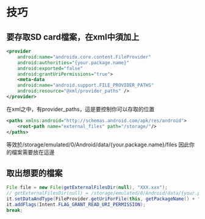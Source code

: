 技巧
====
## **要存取SD card檔案，在xml中須加上**
``` XML
<provider
    android:name="androidx.core.content.FileProvider"
    android:authorities="{your.package.name}"
    android:exported="false"
    android:grantUriPermissions="true">
    <meta-data
    android:name="android.support.FILE_PROVIDER_PATHS"
    android:resource="@xml/provider_paths" />
</provider>
```
在xml之中，有provider_paths，這是要控制你可以存取的位置
``` XML
<paths xmlns:android="http://schemas.android.com/apk/res/android">
    <root-path name="external_files" path="/storage/"/>
</paths>
```
等效於/storage/emulated/0/Android/data/{your.package.name}/files
因此你的檔案需要放在這邊
## **取出想要的檔案**
``` JAVA
File file = new File(getExternalFilesDir(null), "XXX.xxx");
// getExternalFilesDir(null) = /storage/emulated/0/Android/data/{your.package.name}/files
it.setDataAndType(FileProvider.getUriForFile(this, getPackageName() + ".provider", file), "xxx/*");
it.addFlags(Intent.FLAG_GRANT_READ_URI_PERMISSION);
break;
```
